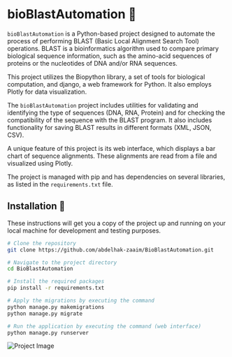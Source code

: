 # bioBlastAutomation :rocket:

`bioBlastAutomation` is a Python-based project designed to automate the process of performing BLAST (Basic Local Alignment Search Tool) operations. BLAST is a bioinformatics algorithm used to compare primary biological sequence information, such as the amino-acid sequences of proteins or the nucleotides of DNA and/or RNA sequences.

This project utilizes the Biopython library, a set of tools for biological computation, and django, a web framework for Python. It also employs Plotly for data visualization.

The `bioBlastAutomation` project includes utilities for validating and identifying the type of sequences (DNA, RNA, Protein) and for checking the compatibility of the sequence with the BLAST program. It also includes functionality for saving BLAST results in different formats (XML, JSON, CSV).

A unique feature of this project is its web interface, which displays a bar chart of sequence alignments. These alignments are read from a file and visualized using Plotly.

The project is managed with pip and has dependencies on several libraries, as listed in the `requirements.txt` file.



## Installation :wrench:

These instructions will get you a copy of the project up and running on your local machine for development and testing purposes.

```bash
# Clone the repository
git clone https://github.com/abdelhak-zaaim/BioBlastAutomation.git

# Navigate to the project directory
cd BioBlastAutomation

# Install the required packages
pip install -r requirements.txt

# Apply the migrations by executing the command
python manage.py makemigrations
python manage.py migrate

# Run the application by executing the command (web interface) 
python manage.py runserver

```
![Project Image](https://fsdm.zaaim.me/src/images/Screenshot%202024-04-03%20at%2022.02.10.png)

